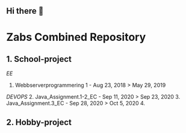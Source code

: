 ## Hi there 👋

<!--

**Here are some ideas to get you started:**

🙋‍♀️ A short introduction - what is your organization all about?
🌈 Contribution guidelines - how can the community get involved?
👩‍💻 Useful resources - where can the community find your docs? Is there anything else the community should know?
🍿 Fun facts - what does your team eat for breakfast?
🧙 Remember, you can do mighty things with the power of [Markdown](https://docs.github.com/github/writing-on-github/getting-started-with-writing-and-formatting-on-github/basic-writing-and-formatting-syntax)
-->


# Zabs Combined Repository


## 1. School-project

*EE*
1. Webbserverprogrammering 1  -  Aug 23, 2018  >  May 29, 2019

*DEVOPS*
2. Java_Assignment.1-2_EC     -  Sep 11, 2020  >  Sep 23, 2020
3. Java_Assignment.3_EC       -  Sep 28, 2020  >  Oct  5, 2020
4.    


## 2. Hobby-project
